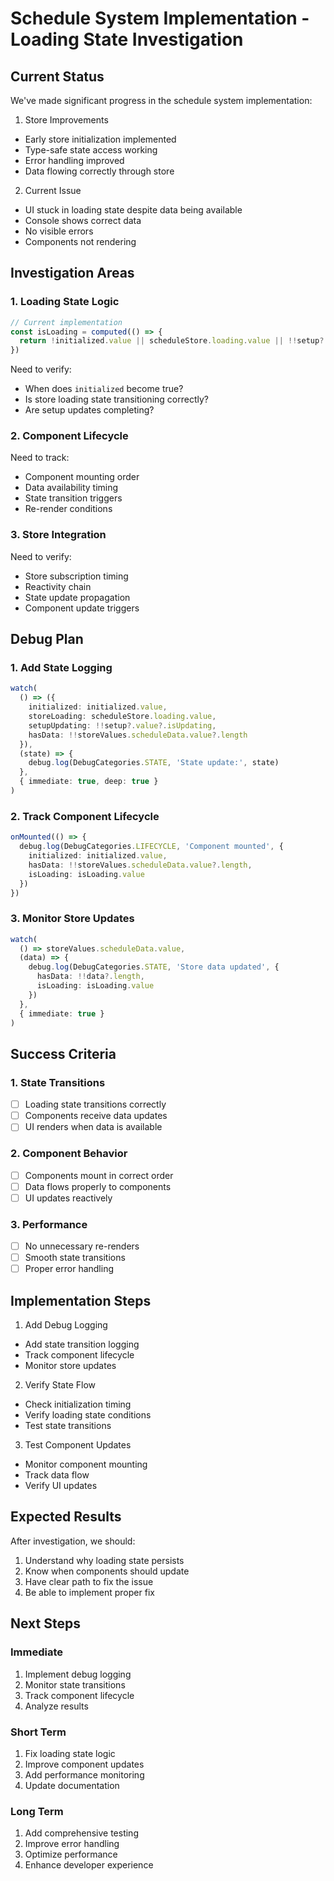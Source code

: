 # Schedule System Implementation - Loading State Investigation

## Current Status

We've made significant progress in the schedule system implementation:

1. Store Improvements

- Early store initialization implemented
- Type-safe state access working
- Error handling improved
- Data flowing correctly through store

2. Current Issue

- UI stuck in loading state despite data being available
- Console shows correct data
- No visible errors
- Components not rendering

## Investigation Areas

### 1. Loading State Logic

```typescript
// Current implementation
const isLoading = computed(() => {
  return !initialized.value || scheduleStore.loading.value || !!setup?.value?.isUpdating
})
```

Need to verify:

- When does `initialized` become true?
- Is store loading state transitioning correctly?
- Are setup updates completing?

### 2. Component Lifecycle

Need to track:

- Component mounting order
- Data availability timing
- State transition triggers
- Re-render conditions

### 3. Store Integration

Need to verify:

- Store subscription timing
- Reactivity chain
- State update propagation
- Component update triggers

## Debug Plan

### 1. Add State Logging

```typescript
watch(
  () => ({
    initialized: initialized.value,
    storeLoading: scheduleStore.loading.value,
    setupUpdating: !!setup?.value?.isUpdating,
    hasData: !!storeValues.scheduleData.value?.length
  }),
  (state) => {
    debug.log(DebugCategories.STATE, 'State update:', state)
  },
  { immediate: true, deep: true }
)
```

### 2. Track Component Lifecycle

```typescript
onMounted(() => {
  debug.log(DebugCategories.LIFECYCLE, 'Component mounted', {
    initialized: initialized.value,
    hasData: !!storeValues.scheduleData.value?.length,
    isLoading: isLoading.value
  })
})
```

### 3. Monitor Store Updates

```typescript
watch(
  () => storeValues.scheduleData.value,
  (data) => {
    debug.log(DebugCategories.STATE, 'Store data updated', {
      hasData: !!data?.length,
      isLoading: isLoading.value
    })
  },
  { immediate: true }
)
```

## Success Criteria

### 1. State Transitions

- [ ] Loading state transitions correctly
- [ ] Components receive data updates
- [ ] UI renders when data is available

### 2. Component Behavior

- [ ] Components mount in correct order
- [ ] Data flows properly to components
- [ ] UI updates reactively

### 3. Performance

- [ ] No unnecessary re-renders
- [ ] Smooth state transitions
- [ ] Proper error handling

## Implementation Steps

1. Add Debug Logging

- Add state transition logging
- Track component lifecycle
- Monitor store updates

2. Verify State Flow

- Check initialization timing
- Verify loading state conditions
- Test state transitions

3. Test Component Updates

- Monitor component mounting
- Track data flow
- Verify UI updates

## Expected Results

After investigation, we should:

1. Understand why loading state persists
2. Know when components should update
3. Have clear path to fix the issue
4. Be able to implement proper fix

## Next Steps

### Immediate

1. Implement debug logging
2. Monitor state transitions
3. Track component lifecycle
4. Analyze results

### Short Term

1. Fix loading state logic
2. Improve component updates
3. Add performance monitoring
4. Update documentation

### Long Term

1. Add comprehensive testing
2. Improve error handling
3. Optimize performance
4. Enhance developer experience
